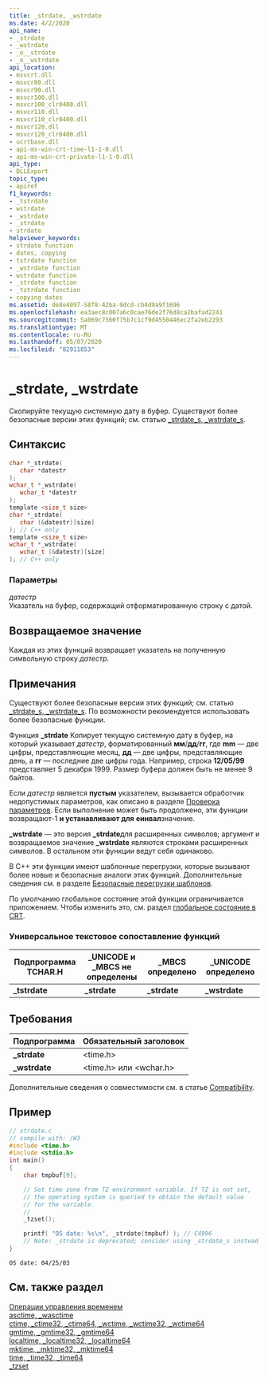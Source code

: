 ```yaml
---
title: _strdate, _wstrdate
ms.date: 4/2/2020
api_name:
- _strdate
- _wstrdate
- _o__strdate
- _o__wstrdate
api_location:
- msvcrt.dll
- msvcr80.dll
- msvcr90.dll
- msvcr100.dll
- msvcr100_clr0400.dll
- msvcr110.dll
- msvcr110_clr0400.dll
- msvcr120.dll
- msvcr120_clr0400.dll
- ucrtbase.dll
- api-ms-win-crt-time-l1-1-0.dll
- api-ms-win-crt-private-l1-1-0.dll
api_type:
- DLLExport
topic_type:
- apiref
f1_keywords:
- _tstrdate
- wstrdate
- _wstrdate
- _strdate
- strdate
helpviewer_keywords:
- strdate function
- dates, copying
- tstrdate function
- _wstrdate function
- wstrdate function
- _strdate function
- _tstrdate function
- copying dates
ms.assetid: de8e4097-58f8-42ba-9dcd-cb4d9a9f1696
ms.openlocfilehash: ea3aec8c007a6c0cae76de2f76d8ca2bafad2241
ms.sourcegitcommit: 5a069c7360f75b7c1cf9d4550446ec2fa2eb2293
ms.translationtype: MT
ms.contentlocale: ru-RU
ms.lasthandoff: 05/07/2020
ms.locfileid: "82911853"
---
```

# <a name="_strdate-_wstrdate"></a>_strdate, _wstrdate

Скопируйте текущую системную дату в буфер. Существуют более безопасные версии этих функций; см. статью [_strdate_s, _wstrdate_s](strdate-s-wstrdate-s.md).

## <a name="syntax"></a>Синтаксис

```C
char *_strdate(
   char *datestr
);
wchar_t *_wstrdate(
   wchar_t *datestr
);
template <size_t size>
char *_strdate(
   char (&datestr)[size]
); // C++ only
template <size_t size>
wchar_t *_wstrdate(
   wchar_t (&datestr)[size]
); // C++ only
```

### <a name="parameters"></a>Параметры

*датестр*<br/>
Указатель на буфер, содержащий отформатированную строку с датой.

## <a name="return-value"></a>Возвращаемое значение

Каждая из этих функций возвращает указатель на полученную символьную строку *датестр*.

## <a name="remarks"></a>Примечания

Существуют более безопасные версии этих функций; см. статью [_strdate_s, _wstrdate_s](strdate-s-wstrdate-s.md). По возможности рекомендуется использовать более безопасные функции.

Функция **_strdate** Копирует текущую системную дату в буфер, на который указывает *датестр*, форматированный **мм**/**дд**/**гг**, где **mm** — две цифры, представляющие месяц, **дд** — две цифры, представляющие день, а **гг** — последние две цифры года. Например, строка **12/05/99** представляет 5 декабря 1999. Размер буфера должен быть не менее 9 байтов.

Если *датестр* является **пустым** указателем, вызывается обработчик недопустимых параметров, как описано в разделе [Проверка параметров](../../c-runtime-library/parameter-validation.md). Если выполнение может быть продолжено, эти функции возвращают-1 **и устанавливают для** **еинвал**значение.

**_wstrdate** — это версия **_strdate**для расширенных символов; аргумент и возвращаемое значение **_wstrdate** являются строками расширенных символов. В остальном эти функции ведут себя одинаково.

В C++ эти функции имеют шаблонные перегрузки, которые вызывают более новые и безопасные аналоги этих функций. Дополнительные сведения см. в разделе [Безопасные перегрузки шаблонов](../../c-runtime-library/secure-template-overloads.md).

По умолчанию глобальное состояние этой функции ограничивается приложением. Чтобы изменить это, см. раздел [глобальное состояние в CRT](../global-state.md).

### <a name="generic-text-routine-mappings"></a>Универсальное текстовое сопоставление функций

|Подпрограмма TCHAR.H|_UNICODE и _MBCS не определены|_MBCS определено|_UNICODE определено|
|---------------------|------------------------------------|--------------------|-----------------------|
|**_tstrdate**|**_strdate**|**_strdate**|**_wstrdate**|

## <a name="requirements"></a>Требования

|Подпрограмма|Обязательный заголовок|
|-------------|---------------------|
|**_strdate**|\<time.h>|
|**_wstrdate**|\<time.h> или \<wchar.h>|

Дополнительные сведения о совместимости см. в статье [Compatibility](../../c-runtime-library/compatibility.md).

## <a name="example"></a>Пример

```C
// strdate.c
// compile with: /W3
#include <time.h>
#include <stdio.h>
int main()
{
    char tmpbuf[9];

    // Set time zone from TZ environment variable. If TZ is not set,
    // the operating system is queried to obtain the default value
    // for the variable.
    //
    _tzset();

    printf( "OS date: %s\n", _strdate(tmpbuf) ); // C4996
    // Note: _strdate is deprecated; consider using _strdate_s instead
}
```

```Output
OS date: 04/25/03
```

## <a name="see-also"></a>См. также раздел

[Операции управления временем](../../c-runtime-library/time-management.md)<br/>
[asctime, _wasctime](asctime-wasctime.md)<br/>
[ctime, _ctime32, _ctime64, _wctime, _wctime32, _wctime64](ctime-ctime32-ctime64-wctime-wctime32-wctime64.md)<br/>
[gmtime, _gmtime32, _gmtime64](gmtime-gmtime32-gmtime64.md)<br/>
[localtime, _localtime32, _localtime64](localtime-localtime32-localtime64.md)<br/>
[mktime, _mktime32, _mktime64](mktime-mktime32-mktime64.md)<br/>
[time, _time32, _time64](time-time32-time64.md)<br/>
[_tzset](tzset.md)<br/>

